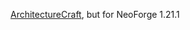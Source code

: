 [ArchitectureCraft](https://www.csse.canterbury.ac.nz/greg.ewing/minecraft/mods/ArchitectureCraft/), but for NeoForge 1.21.1